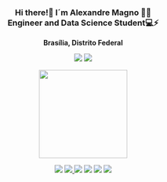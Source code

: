 
<h3 align='center'>
Hi there!👋 I´m Alexandre Magno 👨‍💻
<br/>     
Engineer and Data Science Student💻⚡

      
</h3>

<p align="center">
<strong>Brasília, Distrito Federal </strong>
</p>

<p align='center'>
<a href= "https://www.linkedin.com/in/alexandre-magno-galieta-de-oliveira-ba3b1264/" target="_blank"><img src="https://img.shields.io/badge/-LinkedIn-%230077B5?style=for-the-badge&logo=linkedin&logoColor=white" target="_blank"></a> 
<a href = "mailto:alexandre.galieta@gmail.com"><img src="https://img.shields.io/badge/Gmail-D14836?style=for-the-badge&logo=gmail&logoColor=white"></a>
</p>

<p align='center'>
<img height="180em" src="https://github-readme-stats.vercel.app/api?username=alexandre-magno-oliveira&show_icons=true&theme=dracula&include_all_commits=true&count_private=true"/>
<a href="https://beacons.ai.com/alexandre-magno-oliveira">
</p>

   
</div>
   
<div align="center">
<a href = "https://img.shields.io/badge/dev.to-0A0A0A?style=for-the-badge&logo=dev.to&logoColor=white"><a/>
      
<a href = "https://docs.python.org" target="_blank">
<img  src="https://img.shields.io/badge/Python-FFD43B?style=for-the-badge&logo=python&logoColor=blue"><a/>
      
<a href = "https://www.w3schools.com" target="_blank">      
<img  src="https://img.shields.io/badge/HTML5-E34F26?style=for-the-badge&logo=html5&logoColor=white">
      
 <a href = "https://www.w3schools.com" target="_blank">       
<img  src="https://img.shields.io/badge/CSS3-1572B6?style=for-the-badge&logo=css3&logoColor=white"></a>
  
<a href = "https://numpy.org" target="_blank">  
<img  src="https://img.shields.io/badge/Numpy-777BB4?style=for-the-badge&logo=numpy&logoColor=white"></a>
      
<a href = "https://pandas.pydata.org" target="_blank">       
<img  src="https://img.shields.io/badge/Pandas-2C2D72?style=for-the-badge&logo=pandas&logoColor=white"></a>
      
 <a href = "https://plotly.com" target="_blank">       
<img  src="https://img.shields.io/badge/Plotly-239120?style=for-the-badge&logo=plotly&logoColor=white"></a>  
   
  
</div>

